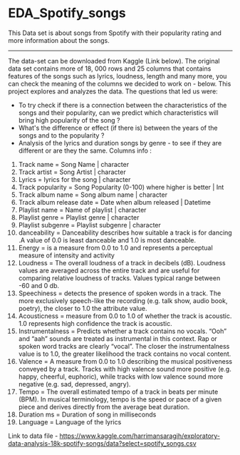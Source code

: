 # EDA_Spotify_songs
This Data set is about songs from Spotify with their popularity rating and more information about the songs.
________________________________________
The data-set can be downloaded from Kaggle (Link below). The original data set contains more of 18, 000 rows and 25 columns that contains features of the songs such as lyrics, loudness, length and many more, you can check the meaning of the columns we decided to work on - below. This project explores and analyzes the data. The questions that led us were:
* To try check if there is a connection between the characteristics of the songs and their popularity, can we predict which characteristics will bring high popularity of the song ?
* What's the difference or effect (if there is) between the years of the songs and to the popularity ?
* Analysis of the lyrics and duration songs by genre - to see if they are different or are they the same.
Columns info :
1.	Track name = Song Name | character
2.	Track artist = Song Artist | character
3.	Lyrics = lyrics for the song | character
4.	Track popularity = Song Popularity (0-100) where higher is better | Int
5.	Track album name = Song album name | character
6.	Track album release date = Date when album released | Datetime
7.	Playlist name = Name of playlist | character
8.	Playlist genre = Playlist genre | character
9.	Playlist subgenre = Playlist subgenre | character
10.	danceability = Danceability describes how suitable a track is for dancing .A value of 0.0 is least danceable and 1.0 is most danceable.
11.	Energy = is a measure from 0.0 to 1.0 and represents a perceptual measure of intensity and activity
12.	Loudness = The overall loudness of a track in decibels (dB). Loudness values are averaged across the entire track and are useful for comparing relative loudness of tracks. Values typical range between -60 and 0 db.
13.	Speechiness = detects the presence of spoken words in a track. The more exclusively speech-like the recording (e.g. talk show, audio book, poetry), the closer to 1.0 the attribute value.
14.	Acousticness = measure from 0.0 to 1.0 of whether the track is acoustic. 1.0 represents high confidence the track is acoustic.
15.	Instrumentalness = Predicts whether a track contains no vocals. “Ooh” and “aah” sounds are treated as instrumental in this context. Rap or spoken word tracks are clearly “vocal”. The closer the instrumentalness value is to 1.0, the greater likelihood the track contains no vocal content.
16.	Valence = A measure from 0.0 to 1.0 describing the musical positiveness conveyed by a track. Tracks with high valence sound more positive (e.g. happy, cheerful, euphoric), while tracks with low valence sound more negative (e.g. sad, depressed, angry).
17.	Tempo = The overall estimated tempo of a track in beats per minute (BPM). In musical terminology, tempo is the speed or pace of a given piece and derives directly from the average beat duration.
18.	Duration ms = Duration of song in milliseconds
19.	Language = Language of the lyrics

Link to data file - https://www.kaggle.com/harrimansaragih/exploratory-data-analysis-18k-spotify-songs/data?select=spotify_songs.csv

